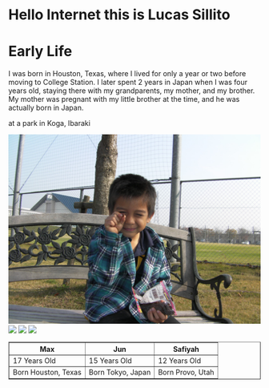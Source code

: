 # Hello Internet this is Lucas Sillito

# **Early Life**


<p>I was born in Houston, Texas, where I lived for only a year or two before moving to College Station. I later spent 2 years in Japan when I was four years old, staying there with my grandparents, my mother, and my brother. My mother was pregnant with my little brother at the time, and he was actually born in Japan.<p>

at a park in Koga, Ibaraki

<img src="Childhood.JPG"> 
<img src="(SANY0321.JPG)">

<img src="(<With Brother-1.JPG>)">
<img src="With Brother.JPG>"

<html>
<head>
    <title>Jobs</title>
</head>
<body>

<table border="1">
    <tr>
        <th>Max</th>
        <th>Jun</th>
        <th>Safiyah</th>
    </tr>
    <tr>
        <td>17 Years Old</td>
        <td>15 Years Old</td>
        <td>12 Years Old</td>
    </tr>
    <tr>
        <td>Born Houston, Texas</td>
        <td>Born Tokyo, Japan </td>
        <td>Born Provo, Utah</td>
    </tr>
</table>

</body>
</html>

